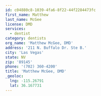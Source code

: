 ```yaml
---
id: c04880c8-1039-4fa6-8f22-44f2284473fc
first_name: Matthew
last_name: McGee
license: DMD
services:
  - dentist
category: dentists
org_name: 'Matthew McGee, DMD'
address: '211 N. Buffalo Dr. Ste B.'
city: 'Las Vegas'
state: NV
zip: '89145'
phone: '(702) 360-4200'
title: 'Matthew McGee, DMD'
_geoloc:
  lng: -115.26791
  lat: 36.167731
---
```

